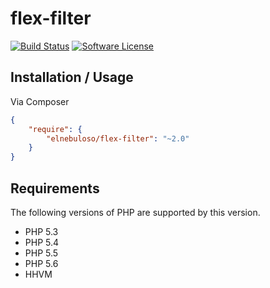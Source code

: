 # flex-filter

[![Build Status](https://img.shields.io/travis/elnebuloso/flex-filter/master.svg?style=flat-square)](https://travis-ci.org/elnebuloso/flex-filter)
[![Software License](https://img.shields.io/packagist/l/elnebuloso/flex-filter.svg?style=flat-square)](LICENSE)

## Installation / Usage

Via Composer

``` json
{
    "require": {
        "elnebuloso/flex-filter": "~2.0"
    }
}
```

## Requirements

The following versions of PHP are supported by this version.

* PHP 5.3
* PHP 5.4
* PHP 5.5
* PHP 5.6
* HHVM